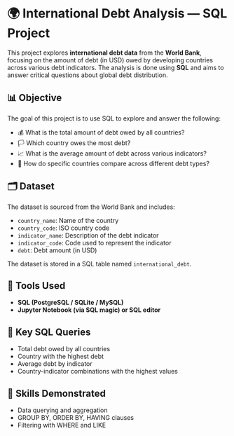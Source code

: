 # 🌍 International Debt Analysis — SQL Project

This project explores **international debt data** from the **World Bank**, focusing on the amount of debt (in USD) owed by developing countries across various debt indicators. The analysis is done using **SQL** and aims to answer critical questions about global debt distribution.

## 📊 Objective

The goal of this project is to use SQL to explore and answer the following:

- 💰 What is the total amount of debt owed by all countries?
- 🏳️ Which country owes the most debt?
- 📈 What is the average amount of debt across various indicators?
- 🔎 How do specific countries compare across different debt types?

## 🗂️ Dataset

The dataset is sourced from the World Bank and includes:

- `country_name`: Name of the country
- `country_code`: ISO country code
- `indicator_name`: Description of the debt indicator
- `indicator_code`: Code used to represent the indicator
- `debt`: Debt amount (in USD)

The dataset is stored in a SQL table named `international_debt`.

## 🧰 Tools Used

- **SQL (PostgreSQL / SQLite / MySQL)**
- **Jupyter Notebook (via SQL magic) or SQL editor**


## 📌 Key SQL Queries

- Total debt owed by all countries
- Country with the highest debt
- Average debt by indicator
- Country-indicator combinations with the highest values

## 🧠 Skills Demonstrated

- Data querying and aggregation
- GROUP BY, ORDER BY, HAVING clauses
- Filtering with WHERE and LIKE

